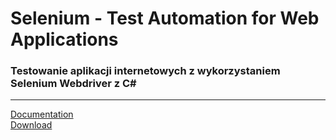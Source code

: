 # Selenium - Test Automation for Web Applications

### Testowanie aplikacji internetowych z wykorzystaniem Selenium Webdriver z C# 

---
[Documentation](https://www.seleniumhq.org/docs/01_introducing_selenium.jsp)\
[Download](https://www.seleniumhq.org/download/)